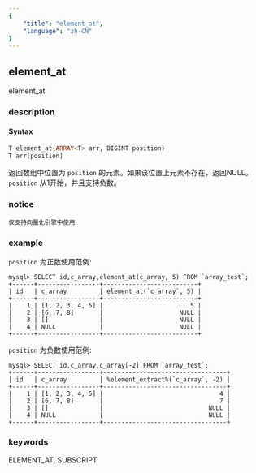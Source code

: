 ```yaml
---
{
    "title": "element_at",
    "language": "zh-CN"
}
---
```


<!-- 
Licensed to the Apache Software Foundation (ASF) under one
or more contributor license agreements.  See the NOTICE file
distributed with this work for additional information
regarding copyright ownership.  The ASF licenses this file
to you under the Apache License, Version 2.0 (the
"License"); you may not use this file except in compliance
with the License.  You may obtain a copy of the License at

  http://www.apache.org/licenses/LICENSE-2.0

Unless required by applicable law or agreed to in writing,
software distributed under the License is distributed on an
"AS IS" BASIS, WITHOUT WARRANTIES OR CONDITIONS OF ANY
KIND, either express or implied.  See the License for the
specific language governing permissions and limitations
under the License.
-->

## element_at

element_at

### description

#### Syntax

```sql
T element_at(ARRAY<T> arr, BIGINT position)
T arr[position]
```

返回数组中位置为 `position` 的元素。如果该位置上元素不存在，返回NULL。`position` 从1开始，并且支持负数。

### notice

`仅支持向量化引擎中使用`

### example

`position` 为正数使用范例:

```
mysql> SELECT id,c_array,element_at(c_array, 5) FROM `array_test`;
+------+-----------------+--------------------------+
| id   | c_array         | element_at(`c_array`, 5) |
+------+-----------------+--------------------------+
|    1 | [1, 2, 3, 4, 5] |                        5 |
|    2 | [6, 7, 8]       |                     NULL |
|    3 | []              |                     NULL |
|    4 | NULL            |                     NULL |
+------+-----------------+--------------------------+
```

`position` 为负数使用范例:

```
mysql> SELECT id,c_array,c_array[-2] FROM `array_test`;
+------+-----------------+----------------------------------+
| id   | c_array         | %element_extract%(`c_array`, -2) |
+------+-----------------+----------------------------------+
|    1 | [1, 2, 3, 4, 5] |                                4 |
|    2 | [6, 7, 8]       |                                7 |
|    3 | []              |                             NULL |
|    4 | NULL            |                             NULL |
+------+-----------------+----------------------------------+
```

### keywords

ELEMENT_AT, SUBSCRIPT
